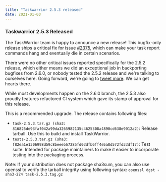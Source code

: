```yaml
---
title: "Taskwarrior 2.5.3 released"
date: 2021-01-03
---
```


### Taskwarrior 2.5.3 Released 

The TaskWarrior team is happy to announce a new release! This bugfix-only release ships a critical fix for issue
[#2375](https://github.com/GothenburgBitFactory/taskwarrior/issues/2375), which can make your task report commands hang and eventually die in certain scenarios.

There were no other critical issues reported specifically for the 2.5.2 release, which either means we did an exceptional job in backporting bugfixes from 2.6.0, or nobody tested the 2.5.2 release and we\'re talking to ourselves here.
Going forward, we\'re going to [tweet more](https://twitter.com/taskwarrior). We can get hearts there.

While most developments happen on the 2.6.0 branch, the 2.5.3 also proudly features refactored CI system which gave its stamp of approval for this release.

This is a recommended upgrade.
The release contains following files:

- `task-2.5.3.tar.gz (sha3: 816825de93faf042a99da3265982135c4625308a4890cd638e9012a2)`: Release tarball.
  Use this to build and install TaskWarrior.
- `tests-2.5.3.tar.gz (sha3: f82ea1e1306998d59c8beeeb67285fd03dfb6ff4e5a8d572fd33df17)`: Test suite.
  Intended for package maintainers to make it easier to incorporate testing into the packaging process.

Note: If your distribution does not package sha3sum, you can also use openssl to verify the tarball integrity using following syntax: `openssl dgst -sha3-224 task-2.5.3.tag.gz`

